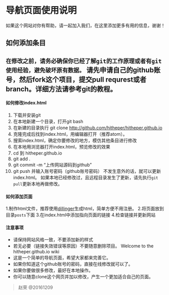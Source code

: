# 导航页面使用说明
如果这个网站对你有帮助，请一起加入我们，在这里添加更多有用的信息，谢谢！
## 如何添加条目
`在修改之前，请务必确保你已经了解git的工作原理或者有git使用经验，避免破坏原有数据。`
请先申请自己的github账号，然后fork这个项目，提交pull requrest或者branch。详细方法请参考git的教程。
---------
 #### 如何修改index.html
1. 下载并安装git
2. 在本地新建一个目录，打开git bash
3. 在新建的目录执行 git clone http://github.com/hitheper/hitheper.github.io
4. 克隆完成后找到index.html，用编辑器打开（推荐atom）。
5. 搜索index.html，确定你要修改的地方，模仿其他条目进行修改
6. 在本地用浏览器打开index.html，预览修改的效果
7. cd 到 hitheper.github.io
8. git add .
9. git commit -m “上传网站源码到github”
10. git push 并输入账号密码（github账号密码）
不发生意外的话，就可以更新index.html。
如果本地已经修改过，且远程目录发生了更新，请先执行`git pull`更新本地再做修改。
#### 如何添加页面
1.制作html文件，推荐使用[dillinger](http://dillinger.io/)生成html，简单方便不用注册。
2.将页面放到目录`posts`下面
3.在index.html中添加指向页面的链接
4.检查链接并更新网站
#### 注意事项
- 请保持网站风格一致，不要添加新的样式
- 若无必要（链接失效错误等原因）不要随意删除项目。
Welcome to the hitheper.github.io wiki
- 这是一个简单的导航页面，希望大家都来完善它。
- 如果你知道这个github账号的密码，直接在线修改就可以了。
- 如果你要做很多修改，最好在本地操作。
- 你可以随意clone这个网页并加以修改，产生一个更加适合自己的页面。


>   赵荣 @20161209
